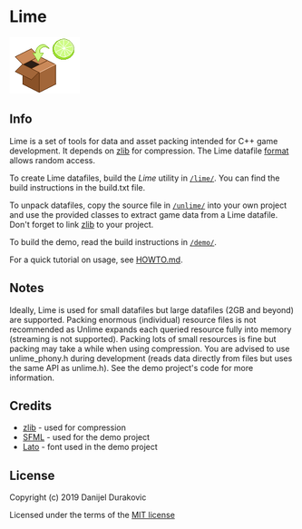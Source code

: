 # Lime

![Lime](/lime.png?raw=true)

## Info

Lime is a set of tools for data and asset packing intended for C++ game development. It depends on [zlib](https://zlib.net/) for compression. The Lime datafile [format](format.txt) allows random access.

To create Lime datafiles, build the *Lime* utility in [`/lime/`](/lime/). You can find the build instructions in the build.txt file.

To unpack datafiles, copy the source file in [`/unlime/`](/unlime/) into your own project and use the provided classes to extract game data from a Lime datafile. Don't forget to link [zlib](https://zlib.net/) to your project.

To build the demo, read the build instructions in [`/demo/`](/demo/).

For a quick tutorial on usage, see [HOWTO.md](/howto/HOWTO.md).

## Notes

Ideally, Lime is used for small datafiles but large datafiles (2GB and beyond) are supported. Packing enormous (individual) resource files is not recommended as Unlime expands each queried resource fully into memory (streaming is not supported). Packing lots of small resources is fine but packing may take a while when using compression. You are advised to use unlime_phony.h during development (reads data directly from files but uses the same API as unlime.h). See the demo project's code for more information.

## Credits

- [zlib](https://zlib.net/) - used for compression
- [SFML](https://www.sfml-dev.org/) - used for the demo project
- [Lato](https://fonts.google.com/specimen/Lato) - font used in the demo project

## License

Copyright (c) 2019 Danijel Durakovic

Licensed under the terms of the [MIT license](LICENSE)
